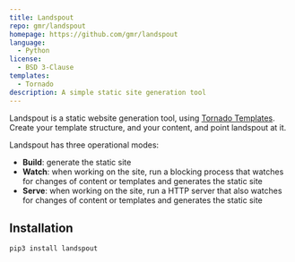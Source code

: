 ```yaml
---
title: Landspout
repo: gmr/landspout
homepage: https://github.com/gmr/landspout
language:
  - Python
license:
  - BSD 3-Clause
templates:
  - Tornado
description: A simple static site generation tool
---
```

Landspout is a static website generation tool, using [Tornado Templates](http://www.tornadoweb.org/en/stable/). Create your template structure, and your content, and point landspout at it.

Landspout has three operational modes:

- **Build**: generate the static site
- **Watch**: when working on the site, run a blocking process that watches for changes of content or templates and generates the static site
- **Serve**: when working on the site, run a HTTP server that also watches for changes of content or templates and generates the static site

## Installation

```bash
pip3 install landspout
```

